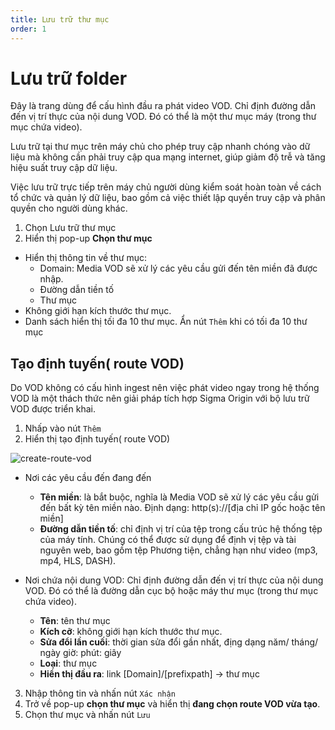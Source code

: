 ```yaml
---
title: Lưu trữ thư mục
order: 1
---
```


# Lưu trữ folder

Đây là trang dùng để cấu hình đầu ra phát video VOD. Chỉ định đường dẫn đến vị trí thực của nội dung VOD. Đó có thể là một thư mục máy (trong thư mục chứa video).

Lưu trữ tại thư mục trên máy chủ cho phép truy cập nhanh chóng vào dữ liệu mà không cần phải truy cập qua mạng internet, giúp giảm độ trễ và tăng hiệu suất truy cập dữ liệu.

Việc lưu trữ trực tiếp trên máy chủ người dùng kiểm soát hoàn toàn về cách tổ chức và quản lý dữ liệu, bao gồm cả việc thiết lập quyền truy cập và phân quyền cho người dùng khác.

1. Chọn Lưu trữ thư mục
2. Hiển thị pop-up **Chọn thư mục**
- Hiển thị thông tin về thư mục:
    - Domain: Media VOD sẽ xử lý các yêu cầu gửi đến tên miền đã được nhập.
    - Đường dẫn tiền tố
    - Thư mục
- Không giới hạn kích thước thư mục.
- Danh sách hiển thị tối đa 10 thư mục. Ẩn nút `Thêm` khi có tối đa 10 thư mục

## Tạo định tuyến( route VOD)

Do VOD không có cấu hình ingest nên việc phát video ngay trong hệ thống VOD là một thách thức nên giải pháp tích hợp Sigma Origin với bộ lưu trữ VOD được triển khai.
1. Nhấp vào nút `Thêm`
2. Hiển thị tạo định tuyến( route VOD)

![create-route-vod](/images/media-vod/job-management/create-route-vod.png)

- Nơi các yêu cầu đến đang đến
    - **Tên miền**: là bắt buộc, nghĩa là Media VOD sẽ xử lý các yêu cầu gửi đến bất kỳ tên miền nào. Định dạng: http(s)://[địa chỉ IP gốc hoặc tên miền]
    - **Đường dẫn tiền tố**: chỉ định vị trí của tệp trong cấu trúc hệ thống tệp của máy tính. Chúng có thể được sử dụng để định vị tệp và tài nguyên web, bao gồm tệp Phương tiện, chẳng hạn như video (mp3, mp4, HLS, DASH).

- Nơi chứa nội dung VOD: Chỉ định đường dẫn đến vị trí thực của nội dung VOD. Đó có thể là đường dẫn cục bộ hoặc máy thư mục (trong thư mục chứa video).
    - **Tên**: tên thư mục
    - **Kích cỡ**: không giới hạn kích thước thư mục.
    - **Sửa đổi lần cuối**: thời gian sửa đổi gần nhất, địng dạng năm/ tháng/ ngày giờ: phút: giây
    - **Loại**: thư mục
    - **Hiển thị đầu ra**: link [Domain]/[prefixpath] -> thư mục

3. Nhập thông tin và nhấn nút `Xác nhận`
4. Trở về pop-up **chọn thư mục** và hiển thị **đang chọn route VOD vừa tạo**.
5. Chọn thư mục và nhấn nút `Lưu`
